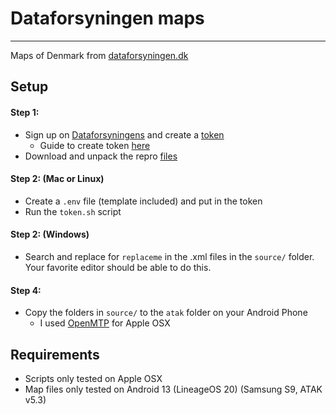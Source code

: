# Dataforsyningen maps
---
Maps of Denmark from [dataforsyningen.dk](https://dataforsyningen.dk/)

## Setup

#### Step 1:
  - Sign up on [Dataforsyningens](https://dataforsyningen.dk/) and create a [token](https://dataforsyningen.dk/user#token)
    - Guide to create token [here](https://confluence.sdfi.dk/display/MYD/Log+ind+og+Token)
  - Download and unpack the repro [files](https://github.com/ATAK-Denmark/dataforsyningen-maps/archive/refs/heads/main.zip)

#### Step 2: (Mac or Linux)
  - Create a `.env` file (template included) and put in the token
  - Run the `token.sh` script

#### Step 2: (Windows)
  - Search and replace for `replaceme` in the .xml files in the `source/` folder. Your favorite editor should be able to do this.

#### Step 4:
  - Copy the folders in `source/` to the `atak` folder on your Android Phone
    - I used [OpenMTP](https://openmtp.ganeshrvel.com/) for Apple OSX

## Requirements
  - Scripts only tested on Apple OSX
  - Map files only tested on Android 13 (LineageOS 20) (Samsung S9, ATAK v5.3)